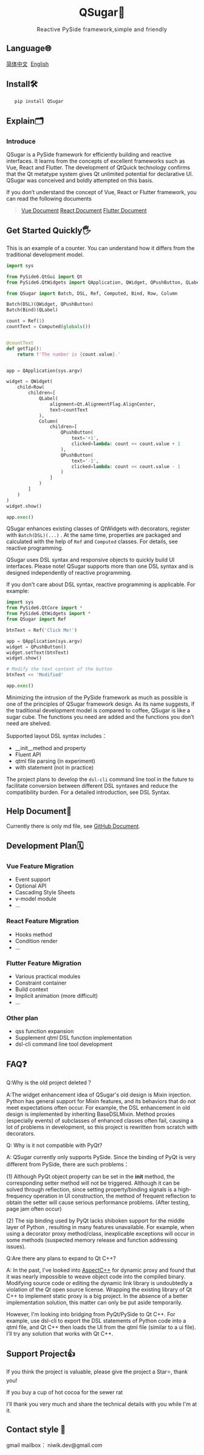<link href='https://fonts.googleapis.com/css?family=Noto Sans' rel='stylesheet'>
<link href="
https://cdn.jsdelivr.net/npm/jetbrains-mono@1.0.6/css/jetbrains-mono.min.css
" rel="stylesheet">

<h1 style="text-align: center;">QSugar🌱</h1>

<div style="text-align:center; letter-spacing: 0.05em;">
    Reactive PySide framework,simple and friendly
</div>

<h2>
    Language🌐
</h2>

[简体中文](README_zh.md) &nbsp;[English](README.md)
<h2>
    Install🛠️
</h2>

```bash
   pip install QSugar
```

<h2>
    Explain🗂️
</h2>

<h3> Introduce </h3>

<p>
    QSugar is a PySide framework for efficiently building and reactive interfaces.  It learns from the concepts of excellent frameworks such as Vue, React and Flutter. The development of QtQuick technology confirms that the Qt metatype system gives Qt unlimited potential for declarative UI. QSugar was conceived and boldly attempted on this basis.
</p>

<p>
    If you don’t understand the concept of Vue, React or Flutter framework, you can read the following documents
</p>

> [Vue Document](https://vuejs.org/guide)
> [React Document](https://react.dev/learn)
> [Flutter Document](https://docs.flutter.dev/get-started)

<h2>
    Get Started Quickly🖐️
</h2>

<span>This is an example of a counter. You can understand how it differs from the traditional development model.<span>

```python
import sys

from PySide6.QtGui import Qt
from PySide6.QtWidgets import QApplication, QWidget, QPushButton, QLabel

from QSugar import Batch, DSL, Ref, Computed, Bind, Row, Column

Batch(DSL)(QWidget, QPushButton)
Batch(Bind)(QLabel)

count = Ref(1)
countText = Computed(globals())


@countText
def getTip():
    return f'The number is {count.value}.'


app = QApplication(sys.argv)

widget = QWidget(
    child=Row(
        children=[
            QLabel(
                alignment=Qt.AlignmentFlag.AlignCenter,
                text=countText
            ),
            Column(
                children=[
                    QPushButton(
                        text='+1',
                        clicked=lambda: count << count.value + 1
                    ),
                    QPushButton(
                        text='-1',
                        clicked=lambda: count << count.value - 1
                    )
                ]
            )
        ]
    )
)
widget.show()

app.exec()
```
<p>

QSugar enhances existing classes of QtWidgets with decorators, register with `Batch(DSL)(...)` . At the same time, properties are packaged and calculated with the help of `Ref` and `Computed` classes. For details, see <a> reactive programming</a>.

QSugar uses DSL syntax and responsive objects to quickly build UI interfaces. Please note! QSugar supports more than one </strong> DSL syntax and is designed independently of reactive programming. <br/>

If you don't care about DSL syntax, reactive programming is applicable. For example:
</p>

```python
import sys
from PySide6.QtCore import *
from PySide6.QtWidgets import *
from QSugar import Ref

btnText = Ref('Click Me!')

app = QApplication(sys.argv)
widget = QPushButton()
widget.setText(btnText)
widget.show()

# Modify the text content of the button
btnText << 'Modified'

app.exec()
```
<p>
    Minimizing the intrusion of the PySide framework as much as possible is one of the principles of QSugar framework design. As its name suggests, if the traditional development model is compared to coffee, QSugar is like a sugar cube. The functions you need are added and the functions you don’t need are shelved.
</p>

<p>
    Supported layout DSL syntax includes：
    <ul>
        <li>
            __init__method and property
        </li>
        <li>Fluent API</li>
        <li>qtml file parsing (in experiment)</li>
        <li>with statement (not in practice)</li>
    </ul>
</p>

<p>

The project plans to develop the `dsl-cli` command line tool in the future to facilitate conversion between different DSL syntaxes and reduce the compatibility burden. For a detailed introduction, see <a>DSL Syntax</a>.

</p>

<h2>
    Help Document📘
</h2>

<p>

Currently there is only md file, see [GitHub Document](DOCUMENT.md).

</p>

<h2>
    Development Plan🗓️
</h2>

<p>
    <h3>Vue Feature Migration</h3>
    <ul>
        <li>Event support</li>
        <li>Optional API</li>
        <li>Cascading Style Sheets</li>
        <li>v-model module</li>
        <li>...</li>
    </ul>
</p>

<p>
    <h3>React Feature Migration</h3>
    <ul>
        <li>Hooks method</li>
        <li> Condition render</li>
        <li>...</li>
    </ul>
</p>

<p>
    <h3>Flutter Feature Migration</h3>
    <ul>
        <li>Various practical modules</li>
        <li>Constraint container</li>
        <li>Build context</li>
        <li>Implicit animation (more difficult)</li>
        <li>...</li>
    </ul>
</p>

<p>
    <h3> Other plan</h3>
    <ul>
        <li>qss function expansion</li>
        <li>Supplement qtml DSL function implementation </li>
        <li>dsl-cli command line tool development</li>
    </ul>
</p>

<h2>
    FAQ❓
</h2>

<p>
Q:Why is the old project deleted？

A:The widget enhancement idea of QSugar's old design is Mixin injection. Python has general support for Mixin features, and its behaviors that do not meet expectations often occur. For example, the DSL enhancement in old design is implemented by inheriting BaseDSLMixin. Method proxies (especially events) of subclasses of enhanced classes often fail, causing a lot of problems in development, so this project is rewritten from scratch with decorators.

Q: Why is it not compatible with PyQt?

A: QSugar currently only supports PySide. Since the binding of PyQt is very different from PySide, there are such problems：

(1) Although PyQt object property can be set in the __init__ method, the corresponding setter method will not be triggered. Although it can be solved through reflection, since setting property/binding signals is a high-frequency operation in UI construction, the method of frequent reflection to obtain the setter will cause serious performance problems. (After testing, page jam often occur)

(2) The sip binding used by PyQt lacks shiboken support for the middle layer of Python , resulting in many features unavailable. For example, when using a decorator proxy method/class, inexplicable exceptions will occur in some methods (suspected memory release and function addressing issues).

Q:Are there any plans to expand to Qt C++?

A: In the past, I've looked into <a href="https://www.aspectc.org/">AspectC++</a> for dynamic proxy and found that it was nearly impossible to weave object code into the compiled binary. Modifying source code or editing the dynamic link library is undoubtedly a violation of the Qt open source license. Wrapping the existing library of Qt C++ to implement static proxy is a big project. In the absence of a better implementation solution, this matter can only be put aside temporarily.

However, I'm looking into bridging from PyQt/PySide to Qt C++. For example, use dsl-cli to export the DSL statements of Python code into a qtml file, and Qt C++ then loads the UI from the qtml file (similar to a ui file). I'll try any solution that works with Qt C++.
</p>

<h2>
    Support Project👍
</h2>

<p>
If you think the project is valuable, please give the project a Star⭐, thank you!

If you buy a cup of hot cocoa for the sewer rat 

I'll thank you very much and share the technical details with you while I'm at it.
</p>

<h2>
    Contact style 📧
</h2>

<p>
gmail mailbox： niwik.dev@gmail.com
</p>
